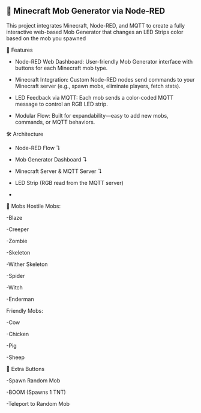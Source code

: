🧱 Minecraft Mob Generator via Node-RED
-

This project integrates Minecraft, Node-RED, and MQTT to create a fully interactive web-based Mob Generator that changes an LED Strips color based on the mob you spawned


🚀 Features
- Node-RED Web Dashboard: User-friendly Mob Generator interface with buttons for each Minecraft mob type.
 
- Minecraft Integration: Custom Node-RED nodes send commands to your Minecraft server (e.g., spawn mobs, eliminate players, fetch stats).

- LED Feedback via MQTT: Each mob sends a color-coded MQTT message to control an RGB LED strip.
 
- Modular Flow: Built for expandability—easy to add new mobs, commands, or MQTT behaviors.

🛠️ Architecture
- Node-RED Flow  ↴    
- Mob Generator Dashboard ↴
- Minecraft Server & MQTT Server ↴
- LED Strip (RGB read from the MQTT server)

-

👾 Mobs
Hostile Mobs:

-Blaze

-Creeper

-Zombie

-Skeleton

-Wither Skeleton

-Spider

-Witch

-Enderman

Friendly Mobs:

-Cow

-Chicken

-Pig

-Sheep

🎉 Extra Buttons

-Spawn Random Mob

-BOOM (Spawns 1 TNT)

-Teleport to Random Mob



